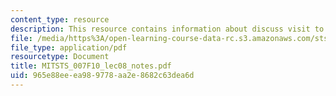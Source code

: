 ```yaml
---
content_type: resource
description: This resource contains information about discuss visit to archives.
file: /media/https%3A/open-learning-course-data-rc.s3.amazonaws.com/sts-007-technology-in-history-fall-2010/965e88eeea989778aa2e8682c63dea6d_MITSTS_007F10_lec08_notes.pdf
file_type: application/pdf
resourcetype: Document
title: MITSTS_007F10_lec08_notes.pdf
uid: 965e88ee-ea98-9778-aa2e-8682c63dea6d
---
```

